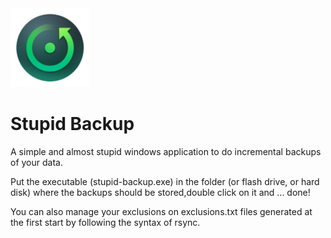 
<img src="resource/icon.png" style="height:126px">

# Stupid Backup
A simple and almost stupid windows application to do incremental backups
of your data.

Put the executable (stupid-backup.exe) in the folder (or flash drive, or
hard disk) where the backups should be stored,double click on it and 
... done!

You can also manage your exclusions on exclusions.txt files generated at
the first start by following the syntax of rsync.
